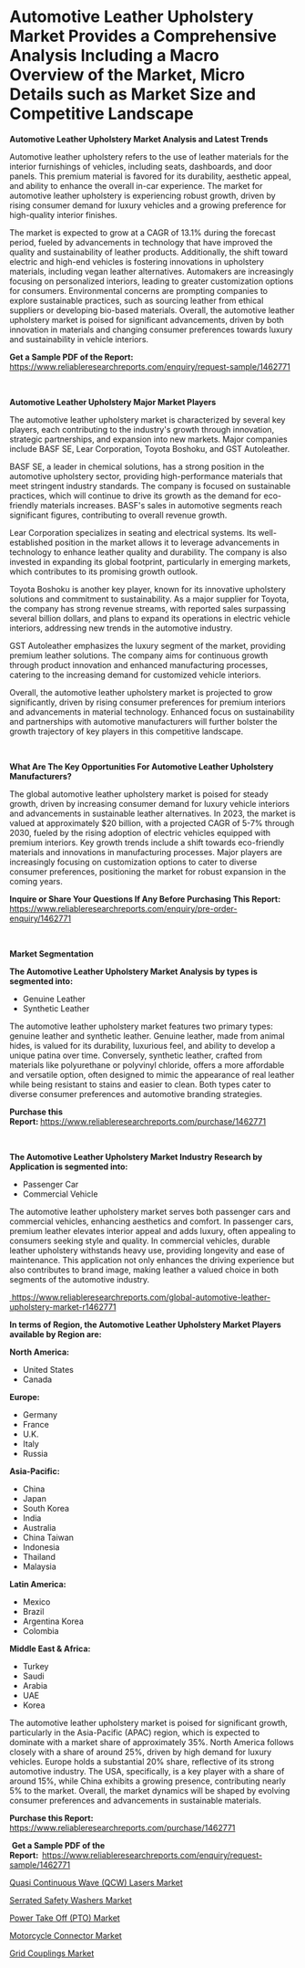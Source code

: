 <p><h1>Automotive Leather Upholstery Market Provides a Comprehensive Analysis Including a Macro Overview of the Market, Micro Details such as Market Size and Competitive Landscape</h1></p><p><strong>Automotive Leather Upholstery Market Analysis and Latest Trends</strong></p>
<p><p>Automotive leather upholstery refers to the use of leather materials for the interior furnishings of vehicles, including seats, dashboards, and door panels. This premium material is favored for its durability, aesthetic appeal, and ability to enhance the overall in-car experience. The market for automotive leather upholstery is experiencing robust growth, driven by rising consumer demand for luxury vehicles and a growing preference for high-quality interior finishes. </p><p>The market is expected to grow at a CAGR of 13.1% during the forecast period, fueled by advancements in technology that have improved the quality and sustainability of leather products. Additionally, the shift toward electric and high-end vehicles is fostering innovations in upholstery materials, including vegan leather alternatives. Automakers are increasingly focusing on personalized interiors, leading to greater customization options for consumers. Environmental concerns are prompting companies to explore sustainable practices, such as sourcing leather from ethical suppliers or developing bio-based materials. Overall, the automotive leather upholstery market is poised for significant advancements, driven by both innovation in materials and changing consumer preferences towards luxury and sustainability in vehicle interiors.</p></p>
<p><strong>Get a Sample PDF of the Report:&nbsp;</strong> <a href="https://www.reliableresearchreports.com/enquiry/request-sample/1462771?utm_campaign=8&utm_medium=2&utm_source=Github&utm_content=ia&utm_term=02112024&utm_id=automotive-leather-upholstery">https://www.reliableresearchreports.com/enquiry/request-sample/1462771</a></p>
<p>&nbsp;</p>
<p><strong>Automotive Leather Upholstery Major Market Players</strong></p>
<p><p>The automotive leather upholstery market is characterized by several key players, each contributing to the industry's growth through innovation, strategic partnerships, and expansion into new markets. Major companies include BASF SE, Lear Corporation, Toyota Boshoku, and GST Autoleather.</p><p>BASF SE, a leader in chemical solutions, has a strong position in the automotive upholstery sector, providing high-performance materials that meet stringent industry standards. The company is focused on sustainable practices, which will continue to drive its growth as the demand for eco-friendly materials increases. BASF's sales in automotive segments reach significant figures, contributing to overall revenue growth.</p><p>Lear Corporation specializes in seating and electrical systems. Its well-established position in the market allows it to leverage advancements in technology to enhance leather quality and durability. The company is also invested in expanding its global footprint, particularly in emerging markets, which contributes to its promising growth outlook.</p><p>Toyota Boshoku is another key player, known for its innovative upholstery solutions and commitment to sustainability. As a major supplier for Toyota, the company has strong revenue streams, with reported sales surpassing several billion dollars, and plans to expand its operations in electric vehicle interiors, addressing new trends in the automotive industry.</p><p>GST Autoleather emphasizes the luxury segment of the market, providing premium leather solutions. The company aims for continuous growth through product innovation and enhanced manufacturing processes, catering to the increasing demand for customized vehicle interiors.</p><p>Overall, the automotive leather upholstery market is projected to grow significantly, driven by rising consumer preferences for premium interiors and advancements in material technology. Enhanced focus on sustainability and partnerships with automotive manufacturers will further bolster the growth trajectory of key players in this competitive landscape.</p></p>
<p>&nbsp;</p>
<p><strong>What Are The Key Opportunities For Automotive Leather Upholstery Manufacturers?</strong></p>
<p><p>The global automotive leather upholstery market is poised for steady growth, driven by increasing consumer demand for luxury vehicle interiors and advancements in sustainable leather alternatives. In 2023, the market is valued at approximately $20 billion, with a projected CAGR of 5-7% through 2030, fueled by the rising adoption of electric vehicles equipped with premium interiors. Key growth trends include a shift towards eco-friendly materials and innovations in manufacturing processes. Major players are increasingly focusing on customization options to cater to diverse consumer preferences, positioning the market for robust expansion in the coming years.</p></p>
<p><strong>Inquire or Share Your Questions If Any Before Purchasing This Report:</strong> <a href="https://www.reliableresearchreports.com/enquiry/pre-order-enquiry/1462771?utm_campaign=8&utm_medium=2&utm_source=Github&utm_content=ia&utm_term=02112024&utm_id=automotive-leather-upholstery">https://www.reliableresearchreports.com/enquiry/pre-order-enquiry/1462771</a></p>
<p>&nbsp;</p>
<p><strong>Market Segmentation</strong></p>
<p><strong>The Automotive Leather Upholstery Market Analysis by types is segmented into:</strong></p>
<p><ul><li>Genuine Leather</li><li>Synthetic Leather</li></ul></p>
<p><p>The automotive leather upholstery market features two primary types: genuine leather and synthetic leather. Genuine leather, made from animal hides, is valued for its durability, luxurious feel, and ability to develop a unique patina over time. Conversely, synthetic leather, crafted from materials like polyurethane or polyvinyl chloride, offers a more affordable and versatile option, often designed to mimic the appearance of real leather while being resistant to stains and easier to clean. Both types cater to diverse consumer preferences and automotive branding strategies.</p></p>
<p><strong>Purchase this Report:&nbsp;</strong><a href="https://www.reliableresearchreports.com/purchase/1462771?utm_campaign=8&utm_medium=2&utm_source=Github&utm_content=ia&utm_term=02112024&utm_id=automotive-leather-upholstery">https://www.reliableresearchreports.com/purchase/1462771</a></p>
<p>&nbsp;</p>
<p><strong>The Automotive Leather Upholstery Market Industry Research by Application is segmented into:</strong></p>
<p><ul><li>Passenger Car</li><li>Commercial Vehicle</li></ul></p>
<p><p>The automotive leather upholstery market serves both passenger cars and commercial vehicles, enhancing aesthetics and comfort. In passenger cars, premium leather elevates interior appeal and adds luxury, often appealing to consumers seeking style and quality. In commercial vehicles, durable leather upholstery withstands heavy use, providing longevity and ease of maintenance. This application not only enhances the driving experience but also contributes to brand image, making leather a valued choice in both segments of the automotive industry.</p></p>
<p><a href="https://www.reliableresearchreports.com/global-automotive-leather-upholstery-market-r1462771?utm_campaign=8&utm_medium=2&utm_source=Github&utm_content=ia&utm_term=02112024&utm_id=automotive-leather-upholstery">&nbsp;https://www.reliableresearchreports.com/global-automotive-leather-upholstery-market-r1462771</a></p>
<p><strong>In terms of Region, the Automotive Leather Upholstery Market Players available by Region are:</strong></p>
<p>
    <p> <strong> North America: </strong>
        <ul>
            <li>United States</li>
            <li>Canada</li>
        </ul>
        </p> 
    <p> <strong> Europe: </strong>
        <ul>
            <li>Germany</li>
            <li>France</li>
            <li>U.K.</li>
            <li>Italy</li>
            <li>Russia</li>
        </ul>
        </p> 
    <p> <strong> Asia-Pacific: </strong>
        <ul>
            <li>China</li>
            <li>Japan</li>
            <li>South Korea</li>
            <li>India</li>
            <li>Australia</li>
            <li>China Taiwan</li>
            <li>Indonesia</li>
            <li>Thailand</li>
            <li>Malaysia</li>
        </ul>
        </p> 
    <p> <strong> Latin America: </strong>
        <ul>
            <li>Mexico</li>
            <li>Brazil</li>
            <li>Argentina Korea</li>
            <li>Colombia</li>
        </ul>
        </p> 
    <p> <strong> Middle East & Africa: </strong>
        <ul>
            <li>Turkey</li>
            <li>Saudi</li>
            <li>Arabia</li>
            <li>UAE</li>
            <li>Korea</li>
        </ul>
    </p>
    </p>
<p><p>The automotive leather upholstery market is poised for significant growth, particularly in the Asia-Pacific (APAC) region, which is expected to dominate with a market share of approximately 35%. North America follows closely with a share of around 25%, driven by high demand for luxury vehicles. Europe holds a substantial 20% share, reflective of its strong automotive industry. The USA, specifically, is a key player with a share of around 15%, while China exhibits a growing presence, contributing nearly 5% to the market. Overall, the market dynamics will be shaped by evolving consumer preferences and advancements in sustainable materials.</p></p>
<p><strong>Purchase this Report: </strong><a href="https://www.reliableresearchreports.com/purchase/1462771?utm_campaign=8&utm_medium=2&utm_source=Github&utm_content=ia&utm_term=02112024&utm_id=automotive-leather-upholstery">https://www.reliableresearchreports.com/purchase/1462771</a></p>
<p>&nbsp;<strong>Get a Sample PDF of the Report:&nbsp;&nbsp;</strong><a href="https://www.reliableresearchreports.com/enquiry/request-sample/1462771?utm_campaign=8&utm_medium=2&utm_source=Github&utm_content=ia&utm_term=02112024&utm_id=automotive-leather-upholstery">https://www.reliableresearchreports.com/enquiry/request-sample/1462771</a></p>
<p><strong></strong></p>
<p><p><a href="https://issuu.com/reportprime-2/docs/quasi-continuous-wave-qcw-lasers-ma_a978cce0fa59b3?utm_campaign=8&utm_medium=2&utm_source=Github&utm_content=ia&utm_term=02112024&utm_id=automotive-leather-upholstery">Quasi Continuous Wave (QCW) Lasers Market</a></p><p><a href="https://www.linkedin.com/pulse/serrated-safety-washers-market-size-segmentation-trends-growth-nybme?utm_campaign=8&utm_medium=2&utm_source=Github&utm_content=ia&utm_term=02112024&utm_id=automotive-leather-upholstery">Serrated Safety Washers Market</a></p><p><a href="https://issuu.com/reportprime-2/docs/power-take-off-pto-market-size-2030_2fc726593abcbf?utm_campaign=8&utm_medium=2&utm_source=Github&utm_content=ia&utm_term=02112024&utm_id=automotive-leather-upholstery">Power Take Off (PTO) Market</a></p><p><a href="https://github.com/cliffxbwergin/Market-Research-Report-List-1/blob/main/motorcycle-connector-market.md?utm_campaign=8&utm_medium=2&utm_source=Github&utm_content=ia&utm_term=02112024&utm_id=automotive-leather-upholstery">Motorcycle Connector Market</a></p><p><a href="https://www.linkedin.com/pulse/grid-couplings-market-segmentation-applications-types-growth-dkgpe?utm_campaign=8&utm_medium=2&utm_source=Github&utm_content=ia&utm_term=02112024&utm_id=automotive-leather-upholstery">Grid Couplings Market</a></p></p>
